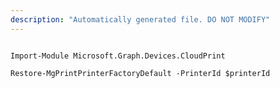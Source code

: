 ```yaml
---
description: "Automatically generated file. DO NOT MODIFY"
---
```


```powershellv2

Import-Module Microsoft.Graph.Devices.CloudPrint

Restore-MgPrintPrinterFactoryDefault -PrinterId $printerId

```